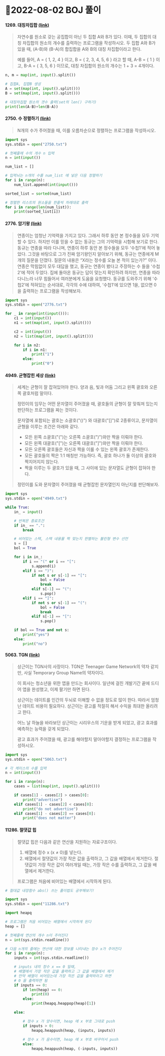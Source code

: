 # 📌2022-08-02 BOJ 풀이



#### 1269. 대칭차집합 [(link)](https://www.acmicpc.net/problem/1269)

> 자연수를 원소로 갖는 공집합이 아닌 두 집합 A와 B가 있다. 이때, 두 집합의 대칭 차집합의 원소의 개수를 출력하는 프로그램을 작성하시오. 두 집합 A와 B가 있을 때, (A-B)와 (B-A)의 합집합을 A와 B의 대칭 차집합이라고 한다.
>
> 예를 들어, A = { 1, 2, 4 } 이고, B = { 2, 3, 4, 5, 6 } 라고 할 때, A-B = { 1 } 이고, B-A = { 3, 5, 6 } 이므로, 대칭 차집합의 원소의 개수는 1 + 3 = 4개이다.

```python
n, m = map(int, input().split())

# 집합A, 집합B 생성
A = set(map(int, input().split()))
B = set(map(int, input().split()))

# 대칭차집합 원소의 갯수 출력(set의 len() 구하기)
print(len(A-B)+len(B-A))
```



#### 2750. 수 정렬하기 [(link)](https://www.acmicpc.net/problem/2750)

> N개의 수가 주어졌을 때, 이를 오름차순으로 정렬하는 프로그램을 작성하시오.

```python
import sys
sys.stdin = open("2750.txt")

# 첫째줄에 수의 개수 n 입력
n = int(input())

num_list = []

# 입력뇌는 n개의 수를 num_list 에 넣은 다음 정렬하기
for i in range(n):
    num_list.append(int(input()))

sorted_list = sorted(num_list)

# 정렬한 리스트의 원소들을 한줄씩 차례대로 출력
for i in range(len(num_list)):
    print(sorted_list[i])
```



#### 2776. 암기왕 [(link)](https://www.acmicpc.net/problem/2776)

> 연종이는 엄청난 기억력을 가지고 있다. 그래서 하루 동안 본 정수들을 모두 기억 할 수 있다. 하지만 이를 믿을 수 없는 동규는 그의 기억력을 시험해 보기로 한다. 동규는 연종을 따라 다니며, 연종이 하루 동안 본 정수들을 모두 ‘수첩1’에 적어 놓았다. 그것을 바탕으로 그가 진짜 암기왕인지 알아보기 위해, 동규는 연종에게 M개의 질문을 던졌다. 질문의 내용은 “X라는 정수를 오늘 본 적이 있는가?” 이다. 연종은 막힘없이 모두 대답을 했고, 동규는 연종이 봤다고 주장하는 수 들을 ‘수첩2’에 적어 두었다. 집에 돌아온 동규는 답이 맞는지 확인하려 하지만, 연종을 따라다니느라 너무 힘들어서 여러분에게 도움을 요청했다. 동규를 도와주기 위해 ‘수첩2’에 적혀있는 순서대로, 각각의 수에 대하여, ‘수첩1’에 있으면 1을, 없으면 0을 출력하는 프로그램을 작성해보자.

```python
import sys
sys.stdin = open("2776.txt")

for _ in range(int(input())):
    c1 = int(input())
    n1 = set(map(int, input().split()))

    c2 = int(input())
    n2 = list(map(int, input().split()))

    for i in n2:
        if i in n1:
            print("1")
        else:
            print("0")
```



#### 4949. 균형잡힌 세상 [(link)](https://www.acmicpc.net/problem/4949)

> 세계는 균형이 잘 잡혀있어야 한다. 양과 음, 빛과 어둠 그리고 왼쪽 괄호와 오른쪽 괄호처럼 말이다.
>
> 정민이의 임무는 어떤 문자열이 주어졌을 때, 괄호들의 균형이 잘 맞춰져 있는지 판단하는 프로그램을 짜는 것이다.
>
> 문자열에 포함되는 괄호는 소괄호("()") 와 대괄호("[]")로 2종류이고, 문자열이 균형을 이루는 조건은 아래와 같다.
>
> - 모든 왼쪽 소괄호("(")는 오른쪽 소괄호(")")와만 짝을 이뤄야 한다.
> - 모든 왼쪽 대괄호("[")는 오른쪽 대괄호("]")와만 짝을 이뤄야 한다.
> - 모든 오른쪽 괄호들은 자신과 짝을 이룰 수 있는 왼쪽 괄호가 존재한다.
> - 모든 괄호들의 짝은 1:1 매칭만 가능하다. 즉, 괄호 하나가 둘 이상의 괄호와 짝지어지지 않는다.
> - 짝을 이루는 두 괄호가 있을 때, 그 사이에 있는 문자열도 균형이 잡혀야 한다.
>
> 정민이를 도와 문자열이 주어졌을 때 균형잡힌 문자열인지 아닌지를 판단해보자.

```python
import sys
sys.stdin = open("4949.txt")

while True:
    in_ = input()

    # 반복문 종료조건
    if in_ == ".":
        break

    # 비어있는 스택, 스택 내용물 짝 맞는지 판별하는 불린형 변수 선언
    s = []
    bol = True

    for i in in_:
        if i == "(" or i == "[":
            s.append(i)
        elif i == ")":
            if not s or s[-1] == "[":
                bol = False
                break
            elif s[-1] == "(":
                s.pop() 
        elif i == "]":
            if not s or s[-1] == "(":
                bol = False
                break
            elif s[-1] == "[":
                s.pop()

    if bol == True and not s:
        print("yes")
    else:
        print("no")
```



#### 5063. TGN [(link)](https://www.acmicpc.net/problem/5063)

> 상근이는 TGN사의 사장이다. TGN은 Teenager Game Network의 약자 같지만, 사실 Temporary Group Name의 약자이다.
>
> 이 회사는 청소년을 위한 앱을 만드는 회사이다. 일년에 걸친 개발기간 끝에 드디어 앱을 완성했고, 이제 팔기만 하면 된다.
>
> 상근이는 데이트를 인간의 두뇌로 이해할 수 없을 정도로 많이 한다. 따라서 엄청난 데이트 비용이 필요하다. 상근이는 광고를 적절히 해서 수익을 최대한 올리려고 한다.
>
> 어느 날 하늘을 바라보던 상근이는 시리우스의 기운을 받게 되었고, 광고 효과를 예측하는 능력을 갖게 되었다.
>
> 광고 효과가 주어졌을 때, 광고를 해야할지 말아야할지 결정하는 프로그램을 작성하시오.

```python
import sys
sys.stdin = open("5063.txt")

# 각 케이스의 수를 입력
n = int(input())

for i in range(n):
    cases = list(map(int, input().split()))

    if cases[1] - cases[2] > cases[0]:
        print("advertise")
    elif cases[1] - cases[2] < cases[0]:
        print("do not advertise")
    elif cases[1] - cases[2] == cases[0]:
        print("does not matter")
```



#### 11286. 절댓값 힙

> 절댓값 힙은 다음과 같은 연산을 지원하는 자료구조이다.
>
> 1. 배열에 정수 x (x ≠ 0)를 넣는다.
> 2. 배열에서 절댓값이 가장 작은 값을 출력하고, 그 값을 배열에서 제거한다. 절댓값이 가장 작은 값이 여러개일 때는, 가장 작은 수를 출력하고, 그 값을 배열에서 제거한다.
>
> 프로그램은 처음에 비어있는 배열에서 시작하게 된다.

```python
# 절대값 내장함수 abs() 쓰는 풀이법도 공부해보기!

import sys
sys.stdin = open("11286.txt")

import heapq

# 프로그램은 처음 비어있는 배열에서 시작하게 된다
heap = []

# 첫째줄에 연산의 개수 n이 주어진다
n = int(sys.stdin.readline())

# 다음 n개의 줄에는 연산에 대한 정보를 나타내는 정수 x가 주어진다
for i in range(n):
    inputs = int(sys.stdin.readline())

    # inputs 내의 정수 x == 0 일때, 
    # 배열에서 가장 작은 값을 출력하고 그 값을 배열에서 제거
    # 만약 배열이 비어있는데 가장 작은 값을 출력하라고 하면
    # 0 을 출력하면 됨
    if inputs == 0:
        if len(heap) == 0:
            print(0)
        else:
            print(heapq.heappop(heap)[1])

    else:

        # 정수 x 가 양수이면, heap 에 x 부호 그대로 push
        if inputs > 0:
            heapq.heappush(heap, (inputs, inputs))
        
        # 정수 x 가 음수이면, heap 에 x 부호 바꾸어서 push 
        else:
            heapq.heappush(heap, (-inputs, inputs))
```

